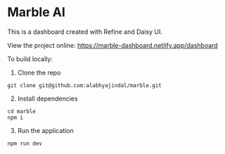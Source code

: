 # Marble AI

This is a dashboard created with Refine and Daisy UI.

View the project online: https://marble-dashboard.netlify.app/dashboard

To build locally:

1. Clone the repo

```
git clone git@github.com:alabhyajindal/marble.git
```

2. Install dependencies

```
cd marble
npm i
```

3. Run the application

```
npm run dev
```
